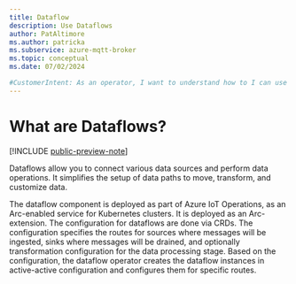 ```yaml
---
title: Dataflow
description: Use Dataflows
author: PatAltimore
ms.author: patricka
ms.subservice: azure-mqtt-broker
ms.topic: conceptual
ms.date: 07/02/2024

#CustomerIntent: As an operator, I want to understand how to I can use Dataflows to .
---
```


# What are Dataflows?

[!INCLUDE [public-preview-note](../includes/public-preview-note.md)]

Dataflows allow you to connect various data sources and perform data operations. It simplifies the setup of data paths to move, transform, and customize data.

The dataflow component is deployed as part of Azure IoT Operations, as an Arc-enabled service for Kubernetes clusters. It is deployed as an Arc-extension. The configuration for dataflows are done via CRDs. The configuration specifies the routes for sources where messages will be ingested, sinks where messages will be drained, and optionally transformation configuration for the data processing stage. Based on the configuration, the dataflow operator creates the dataflow instances in active-active configuration and configures them for specific routes.